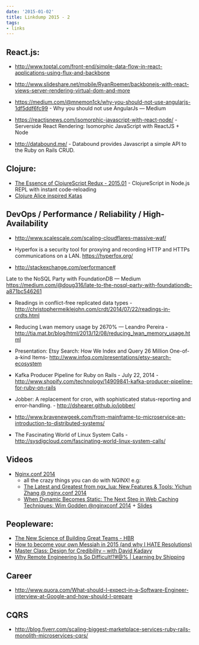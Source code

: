 ```yaml
---
date: '2015-01-02'
title: Linkdump 2015 - 2
tags:
- links
---
```





## React.js:

  - http://www.toptal.com/front-end/simple-data-flow-in-react-applications-using-flux-and-backbone

  - http://www.slideshare.net/mobile/RyanRoemer/backbonejs-with-react-views-server-rendering-virtual-dom-and-more

  - https://medium.com/@mnemon1ck/why-you-should-not-use-angularjs-1df5ddf6fc99 - Why you should not use AngularJs — Medium

  - https://reactjsnews.com/isomorphic-javascript-with-react-node/ - Serverside React Rendering: Isomorphic JavaScript with ReactJS + Node


  - http://databound.me/ - Databound provides Javascript a simple API to the Ruby on Rails CRUD.


## Clojure:
  - [The Essence of ClojureScript Redux - 2015.01](http://swannodette.github.io/2015/01/02/the-essence-of-clojurescript-redux/) - ClojureScript in Node.js REPL with instant code-reloading
  - [Clojure Alice inspired Katas](https://github.com/gigasquid/wonderland-clojure-katas)

## DevOps / Performance / Reliability / High-Availability

  - http://www.scalescale.com/scaling-cloudflares-massive-waf/

  - Hyperfox is a security tool for proxying and recording HTTP and HTTPs communications on a LAN.
  https://hyperfox.org/

  - http://stackexchange.com/performance#

  Late to the NoSQL Party with FoundationDB — Medium
  https://medium.com/@doug316/late-to-the-nosql-party-with-foundationdb-a871bc546261


  - Readings in conflict-free replicated data types - http://christophermeiklejohn.com/crdt/2014/07/22/readings-in-crdts.html


  - Reducing Lwan memory usage by 2670% — Leandro Pereira - http://tia.mat.br/blog/html/2013/12/08/reducing_lwan_memory_usage.html


  - Presentation: Etsy Search: How We Index and Query 26 Million One-of-a-kind Items- http://www.infoq.com/presentations/etsy-search-ecosystem

  - Kafka Producer Pipeline for Ruby on Rails - July 22, 2014 - http://www.shopify.com/technology/14909841-kafka-producer-pipeline-for-ruby-on-rails


  - Jobber: A replacement for cron, with sophisticated status-reporting and error-handling. - http://dshearer.github.io/jobber/

  - http://www.bravenewgeek.com/from-mainframe-to-microservice-an-introduction-to-distributed-systems/
  - The Fascinating World of Linux System Calls - http://sysdigcloud.com/fascinating-world-linux-system-calls/





## Videos
  - [Nginx.conf 2014](https://www.youtube.com/channel/UCy6gt7XvGJ3AGpSon2pS4nQ)
    - all the crazy things you can do with NGINX! e.g:
    - [The Latest and Greatest from ngx_lua: New Features & Tools: Yichun Zhang @ nginx.conf 2014](https://www.youtube.com/watch?v=Z0fQabvVhIk)
    - [When Dynamic Becomes Static: The Next Step in Web Caching Techniques: Wim Godden @nginxconf 2014](https://www.youtube.com/watch?v=OssIuHbgzJY) + [Slides](http://www.slideshare.net/wimg/when-dynamic-becomes-static-the-next-step-in-web-caching-techniques-40608231)


## Peopleware:

  - [The New Science of Building Great Teams - HBR](https://hbr.org/2012/04/the-new-science-of-building-great-teams)
  - [How to become your own Messiah in 2015 (and why I HATE Resolutions)](http://stevecorona.com/how-to-become-your-own-messiah-in-2015)
  - [Master Class: Design for Credibility – with David Kadavy](http://mixergy.com/course-cheat-sheet-design-for-credibility/)
  - [Why Remote Engineering Is So Difficult!?#@% | Learning by Shipping](http://blog.learningbyshipping.com/2014/12/30/why-remote-engineering-is-so-difficult/)


## Career
  - http://www.quora.com/What-should-I-expect-in-a-Software-Engineer-interview-at-Google-and-how-should-I-prepare



## CQRS
  - http://blog.fiverr.com/scaling-biggest-marketplace-services-ruby-rails-monolith-microservices-cqrs/
